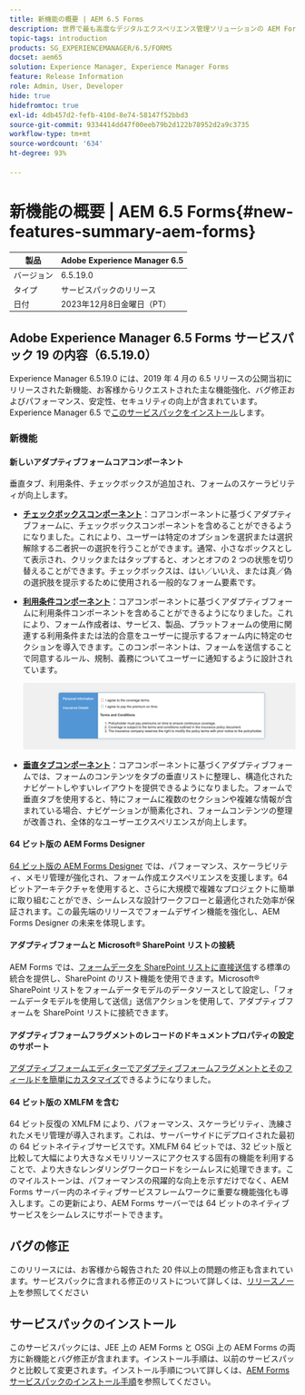 ```yaml
---
title: 新機能の概要 | AEM 6.5 Forms
description: 世界で最も高度なデジタルエクスペリエンス管理ソリューションの AEM Forms とドキュメントに対する最新の機能と改善点です。
topic-tags: introduction
products: SG_EXPERIENCEMANAGER/6.5/FORMS
docset: aem65
solution: Experience Manager, Experience Manager Forms
feature: Release Information
role: Admin, User, Developer
hide: true
hidefromtoc: true
exl-id: 4db457d2-fefb-410d-8e74-58147f52bbd3
source-git-commit: 9334414dd47f00eeb79b2d122b78952d2a9c3735
workflow-type: tm+mt
source-wordcount: '634'
ht-degree: 93%

---
```


# 新機能の概要 | AEM 6.5 Forms{#new-features-summary-aem-forms}

| 製品 | Adobe Experience Manager 6.5 |
| -------- | ---------------------------- |
| バージョン | 6.5.19.0 |
| タイプ | サービスパックのリリース |
| 日付 | 2023年12月8日金曜日（PT） |

## Adobe Experience Manager 6.5 Forms サービスパック 19 の内容（6.5.19.0）

Experience Manager 6.5.19.0 には、2019 年 4 月の 6.5 リリースの公開当初にリリースされた新機能、お客様からリクエストされた主な機能強化、バグ修正およびパフォーマンス、安定性、セキュリティの向上が含まれています。 Experience Manager 6.5 で[このサービスパックをインストール](https://experienceleague.adobe.com/docs/experience-manager-65-lts/release-notes/aem-forms-current-service-pack-installation-instructions.html)します。

### 新機能

#### 新しいアダプティブフォームコアコンポーネント

垂直タブ、利用条件、チェックボックスが追加され、フォームのスケーラビリティが向上します。

* **[チェックボックスコンポーネント](https://experienceleague.adobe.com/docs/experience-manager-core-components/using/adaptive-forms/adaptive-forms-components/checkbox.html?lang=ja)**：コアコンポーネントに基づくアダプティブフォームに、チェックボックスコンポーネントを含めることができるようになりました。これにより、ユーザーは特定のオプションを選択または選択解除する二者択一の選択を行うことができます。通常、小さなボックスとして表示され、クリックまたはタップすると、オンとオフの 2 つの状態を切り替えることができます。チェックボックスは、はい／いいえ、または真／偽の選択肢を提示するために使用される一般的なフォーム要素です。

* **[利用条件コンポーネント](https://experienceleague.adobe.com/docs/experience-manager-core-components/using/adaptive-forms/adaptive-forms-components/terms-and-conditions.html?lang=ja)**：コアコンポーネントに基づくアダプティブフォームに利用条件コンポーネントを含めることができるようになりました。これにより、フォーム作成者は、サービス、製品、プラットフォームの使用に関連する利用条件または法的合意をユーザーに提示するフォーム内に特定のセクションを導入できます。このコンポーネントは、フォームを送信することで同意するルール、規制、義務についてユーザーに通知するように設計されています。

  ![垂直タブ、利用条件およびチェックボックスコンポーネント](/help/forms/using/assets/forms-components.png)

* **[垂直タブコンポーネント](https://experienceleague.adobe.com/docs/experience-manager-core-components/using/adaptive-forms/adaptive-forms-components/vertical-tabs.html?lang=ja)**：コアコンポーネントに基づくアダプティブフォームでは、フォームのコンテンツをタブの垂直リストに整理し、構造化されたナビゲートしやすいレイアウトを提供できるようになりました。フォームで垂直タブを使用すると、特にフォームに複数のセクションや複雑な情報が含まれている場合、ナビゲーションが簡素化され、フォームコンテンツの整理が改善され、全体的なユーザーエクスペリエンスが向上します。

#### 64 ビット版の AEM Forms Designer

[64 ビット版の AEM Forms Designer](/help/forms/using/installing-configuring-designer.md) では、パフォーマンス、スケーラビリティ、メモリ管理が強化され、フォーム作成エクスペリエンスを支援します。64 ビットアーキテクチャを使用すると、さらに大規模で複雑なプロジェクトに簡単に取り組むことができ、シームレスな設計ワークフローと最適化された効率が保証されます。この最先端のリリースでフォームデザイン機能を強化し、AEM Forms Designer の未来を体現します。

#### アダプティブフォームと Microsoft® SharePoint リストの接続

AEM Forms では、[フォームデータを SharePoint リストに直接送信](/help/forms/using/configuring-submit-actions.md#submit-to-microsoft&reg;-sharepoint-list)する標準の統合を提供し、SharePoint のリスト機能を使用できます。Microsoft® SharePoint リストをフォームデータモデルのデータソースとして設定し、「フォームデータモデルを使用して送信」送信アクションを使用して、アダプティブフォームを SharePoint リストに接続できます。

#### アダプティブフォームフラグメントのレコードのドキュメントプロパティの設定のサポート

[アダプティブフォームエディターでアダプティブフォームフラグメントとそのフィールドを簡単にカスタマイズ](/help/forms/using/generate-document-of-record-for-non-xfa-based-adaptive-forms.md)できるようになりました。

#### 64 ビット版の XMLFM を含む

64 ビット反復の XMLFM により、パフォーマンス、スケーラビリティ、洗練されたメモリ管理が導入されます。これは、サーバーサイドにデプロイされた最初の 64 ビットネイティブサービスです。XMLFM 64 ビットでは、32 ビット版と比較して大幅により大きなメモリリソースにアクセスする固有の機能を利用することで、より大きなレンダリングワークロードをシームレスに処理できます。このマイルストーンは、パフォーマンスの飛躍的な向上を示すだけでなく、AEM Forms サーバー内のネイティブサービスフレームワークに重要な機能強化も導入します。この更新により、AEM Forms サーバーでは 64 ビットのネイティブサービスをシームレスにサポートできます。



## バグの修正

このリリースには、お客様から報告された 20 件以上の問題の修正も含まれています。サービスパックに含まれる修正のリストについて詳しくは、[リリースノート](https://experienceleague.adobe.com/docs/experience-manager-65-lts/release-notes/release-notes.html?lang=en#forms-6519)を参照してください


## サービスパックのインストール

このサービスパックには、JEE 上の AEM Forms と OSGi 上の AEM Forms の両方に新機能とバグ修正が含まれます。インストール手順は、以前のサービスパックと比較して変更されます。インストール手順について詳しくは、[AEM Forms サービスパックのインストール手順](https://experienceleague.adobe.com/docs/experience-manager-65-lts/release-notes/aem-forms-current-service-pack-installation-instructions.html?lang=en)を参照してください。






<!-- 
## Transaction Reports {#transaction-reports}



Transaction reports lets you capture and track the number of submitted forms, processed documents, and rendered documents. The objective behind tracking these transactions is to make an informed decision about the product usage and rebalancing investments in hardware and software. Some examples of transactions include:

* Submission of an Adaptive Form, an HTML5 Form, or a Form Set
* Rendition of a print or a web version of an interactive communication
* Conversion of a document from one file format to another

For information about configuring and using transaction reports, see [Transaction Reports Overview](../../forms/using/transaction-reports-overview.md).

![A sample transaction report](assets/surface_transaction_reporting.png)

## Interactive Communications {#interactive-communications}

**Define data display patterns**

Interactive Communication authors can now define [data display patterns](create-interactive-communication.md#datadisplaypatterns) for fields, variables, and form data model elements. For example, date, currency, or phone formats.

**Use new types of charts**

You can now add [Quadrant charts and charts with multiple series](../../forms/using/chart-component-interactive-communications.md) to Interactive Communications.

**Sort columns in a table**

You can now [sort columns of a table](../../forms/using/create-interactive-communication.md#sortcolumns) in the Interactive Communication. You can bind and sort table columns with static text or data model objects.

**Use new components in a web channel**

You can now add Button and Separator components to the web channel. For more information, see [Add Button component to the web channel](../../forms/using/create-interactive-communication.md#add-button-component-to-the-web-channel) and [Separator component in web channel](../../forms/using/create-interactive-communication.md#separatorcomponent).

**Layout mode to resize components**

You can now switch to [Layout mode](../../forms/using/resize-using-layout-mode.md) to resize components in the Web channel using a WYSIWYG interface.

**Usability improvements**

Interactive Communication authors can now utilize various easy-to-use operations while creating correspondences. The list of operations includes:

* [Perform undo-redo actions in print and web channels](../../forms/using/create-interactive-communication.md#undoredoactions)
* [Add variables in a document fragment using @ symbol](../../forms/using/texts-interactive-communications.md#searchvariables)
* [Add data model elements in a document fragment using @ symbol](../../forms/using/texts-interactive-communications.md#searchdatamodelproperties)
* [Delete or add a web channel to an existing Interactive Communication](../../forms/using/create-interactive-communication.md#edit-interactive-communication-properties)
* [Bind data source elements with fields and variables using drag-and-drop actions](../../forms/using/create-interactive-communication.md#binddatasourceelements)
* [Highlight unbound fields and variables while authoring Interactive Communication](../../forms/using/create-interactive-communication.md#distinguishunboundfields)
* [Perform additional actions such as copy, group, or more on inherited components in a web channel](../../forms/using/create-interactive-communication.md#componenttoolbar)

**Improvements in sync process**

There are several improvements in the Web channel layout auto-generated using the Print channel.

![Interactive Communications Charts](assets/interactive-communication-charts.png)

## Adaptive Forms {#adaptive-forms}

### Use Adobe Sign's cloud-based digital signatures in Adaptive Forms {#use-adobe-sign-s-cloud-based-digital-signatures-in-adaptive-forms}

[Cloud-based digital signatures](https://helpx.adobe.com/sign/kb/digital-certificate-providers.html) or remote signatures are a new generation of digital signatures that work across desktop, mobile, and the web — and meet the highest levels of compliance and assurance for signer authentication. You can now [sign an Adaptive Form](../../forms/using/working-with-adobe-sign.md) with Cloud-based digital signatures.

#### Embed an Adaptive Form or Interactive Communication in AEM Sites Single Page Applications {#embed-an-adaptive-form-or-interactive-communcation-in-aem-sites-single-page-applications}

AEM Forms lets you [seamlessly embed an Adaptive Form](../../forms/using/embed-adaptive-form-aem-sites-spa.md) or Interactive Communication in an AEM Sites single page application (SPA). The embedded Adaptive Form and Interactive Communication is fully functional and users can fill and submit the form without leaving the page. It helps user remain in context of other elements on the web page and simultaneously interact with the adaptive form or Interactive Communication.

#### Sort columns of Adaptive Form tables {#sort-columns-of-adaptive-form-tables}

You can [sort any column of an Adaptive Form table](../../forms/using/adaptive-forms-tables.md#sortcolumnstable) in an ascending or descending order. You can apply sorting to table columns with static text, data model object properties, or a combination of static text and data model object properties.

#### Restrict the availability of Adaptive Forms templates to specific paths {#restrict-the-availability-of-adaptive-forms-templates-to-specific-paths}

Adaptive forms has added support for the cq:allowedPaths property. The property [restricts availability of Adaptive Forms templates to specific paths](creating-adaptive-form.md#adaptive-form-templates).

#### Add check boxes to the Adaptive Form dynamically {#add-check-boxes-to-the-adaptive-form-dynamically}

You can now define rules to [add checkboxes to the Adaptive Form dynamically](../../forms/using/rule-editor.md#setpropertyrule) based on custom function, a form object, or an object property.

## AEM Workflows {#aem-workflows}

### Use variables in AEM Workflows {#use-variables-in-aem-workflows}

Variables enable workflow steps to hold and pass metadata across workflow steps at runtime. You can create different types of variables for storing different types of data. For example, integers, strings, documents, or form data model instances. Typically, you use a variable or a collection of variables when you need to make a decision based on the value that it holds or to store information that you need later in a process.

Variables are an extension of [MetaDataMap](https://helpx.adobe.com/experience-manager/6-5/sites/developing/using/reference-materials/javadoc/com/adobe/granite/workflow/metadata/MetaDataMap.html) interface available in the previous version. It helps save time spent in developing custom ECMAScript code used to retrieve and update metadata values. You continue using MetaDataMap interface and ECMAScript code to manipulate metadata. Some benefits of using variables over MetaDataMap and ECMAScript are:

* Dynamically store, update, and use values stored in a variable across the workflow without relying on custom code
* Retrieve and update values directly to a form data model and data file (XML/JSON ) of a submitted form
* Store complete documents in a variable to perform document processing

The Go To step, OR Split step, and all AEM Forms workflow steps support variables. You can use MetaDataMap interface to access variables in workflow steps that do not have a native support for variables. For more information, see [Variables in AEM Workflows](../../forms/using/variable-in-aem-workflows.md).

![Setting a variable for in a workflow](assets/variable.png)

#### Use a workflow with different Adaptive Forms  {#use-a-workflow-with-different-adaptive-forms}

You can [specify an Adaptive Form for the assign task](../../forms/using/aem-forms-workflow-step-reference.md#assign-task-step) and document of record step of form-centric workflows on the runtime. It allows a workflow to work with different Adaptive Forms. You can decide the method to select an Adaptive Form while designing the workflow. The Adaptive Form can be located at an absolute path, submitted as payload to the workflow, or available at a path calculated using a variable.

#### Use enhanced logging capabilities of forms-centric workflow steps {#use-enhanced-logging-capabilities-of-forms-centric-workflow-steps}

Logging capabilities of forms-centric workflow steps are standardized. Now, all form-centric workflow steps produce similarly standardized logs. It helps improve debugging speed.

## Data Integration {#data-integration}

You can now:

* [Validate input data](../../forms/using/work-with-form-data-model.md#automated-validation-of-input-data) based on a list of constraints. It helps ensure that only valid data is submitted to data source.
* [Override default endpoint](../../forms/using/configure-data-sources.md#configure-soap-web-services) defined in a WSDL (Web Services Description Language) file.

* [Override default](../../forms/using/configure-data-sources.md#configure-restful-web-services) [scheme, host, and base path](../../forms/using/configure-data-sources.md#configure-restful-web-services) defined in Swagger definition file.

## Platform and Security updates {#platform-and-security-updates}

### Major platform updates {#major-platform-updates}

AEM Forms can be set up using any combination of supported operating systems, application servers, databases, database drivers, JDK, LDAP servers, and email servers. The following are the major changes in [supported platforms](../../forms/using/aem-forms-jee-supported-platforms.md):

<table>
 <tbody>
  <tr>
   <td>Component</td>
   <td>Support Removed</td>
  </tr>
  <tr>
   <td>Operating systems</td>
   <td>
    <ul>
     <li>Microsoft Windows Server 2012 R2</li>
     <li>IBM AIX*</li>
     <li>Sun Solaris*</li>
    </ul> </td>
  </tr>
  <tr>
   <td>Application servers<br /> </td>
   <td>
    <ul>
    <li>WebSphere Liberty profile</li>
    <li>Oracle WebLogic</li>
    </ul> </td>
  </tr>
  <tr>
   <td>Databases</td>
   <td>
    <ul>
     <li>IBM DB2 <br /> </li>
     <li>Oracle RAC</li>
    </ul> </td>
  </tr>
  <tr>
   <td>LDAP servers</td>
   <td>
    <ul>
     <li>Microsoft Active Directory 2012</li>
     <li>Novell eDirectory 8.8.7 </li>
     <li>IBM Lotus Domino 8.5.0 </li>
    </ul> </td>
  </tr>
  <tr>
   <td>Email servers</td>
   <td>
    <ul>
     <li>IBM Lotus Domino 8.5.0 </li>
    </ul> </td>
  </tr>
  <tr>
   <td>Connectors</td>
   <td>
    <ul>
     <li>Connector for Microsoft Sharepoint 2013</li>
     <li>Connector for EMC Documentum 7.0</li>
    </ul> </td>
  </tr>
  <tr>
   <td>AEM Forms app<br /> </td>
   <td>
    <ul>
     <li>Windows 8.1 support</li>
    </ul> </td>
  </tr>
  <tr>
   <td>Java </td>
   <td>
    <ul>
     <li>Java 11</li>
    </ul> </td>
  </tr>
 </tbody>
</table>

&#42; Contact Adobe Support for information on migrating to a different platform

#### New HTML5-based UIs {#new-html-based-uis}

In line with planned EOL of Adobe Flash Player and overall direction of migrating Flash-based content to open standards, AEM 6.5 Forms has replaced Flash-based UI of Health Monitor, Process Management, Reader Extension, and Category Management UI of AEM Forms on JEE Administration Console with HTML5-based UI.

#### Security improvements {#security-improvements}

* AEM 6.5 Forms on JEE administration console UI is now based on Apache Struts 2.5.
* AEM 6.5 Forms now uses jQuery to 3.2.1 and jQuery UI 1.12.1. See, [upgrade documentation](/help/forms/using/introduction-aem-forms.md) for the impact of the change.

#### Accessibility improvements {#accessibility-improvements}

AEM 6.5 Forms has improved accessibility of AEM Forms Workspace. 
!-->
